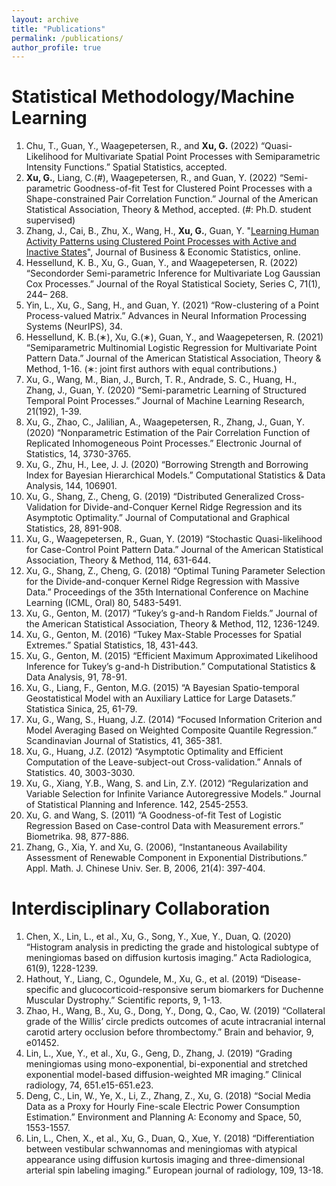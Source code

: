 ```yaml
---
layout: archive
title: "Publications"
permalink: /publications/
author_profile: true
---
```


Statistical Methodology/Machine Learning
=====
1. Chu, T., Guan, Y., Waagepetersen, R., and **Xu, G.** (2022) “Quasi-Likelihood for Multivariate Spatial Point Processes with Semiparametric Intensity Functions.” Spatial Statistics, accepted.
20. **Xu, G.**, Liang, C.(#), Waagepetersen, R., and Guan, Y. (2022) “Semi-parametric Goodness-of-fit Test for Clustered Point Processes with a Shape-constrained Pair Correlation Function.” Journal of the American Statistical Association, Theory & Method, accepted. (#: Ph.D. student supervised)
19. Zhang, J., Cai, B., Zhu, X., Wang, H., **Xu, G.**, Guan, Y. "[Learning Human Activity Patterns using Clustered Point Processes with Active and Inactive States](https://www.tandfonline.com/doi/full/10.1080/07350015.2021.2025065)", Journal of Business & Economic Statistics, online.
18. Hessellund, K. B., Xu, G., Guan, Y., and Waagepetersen, R. (2022) “Secondorder Semi-parametric Inference for Multivariate Log Gaussian Cox Processes.” Journal of the Royal Statistical Society, Series C, 71(1), 244– 268.
17. Yin, L., Xu, G., Sang, H., and Guan, Y. (2021) “Row-clustering of a Point Process-valued Matrix.” Advances in Neural Information Processing Systems (NeurIPS), 34.
16. Hessellund, K. B.(∗), Xu, G.(∗), Guan, Y., and Waagepetersen, R. (2021) “Semiparametric Multinomial Logistic Regression for Multivariate Point Pattern Data.” Journal of the American Statistical Association, Theory & Method, 1-16. (∗: joint first authors with equal contributions.)
15. Xu, G., Wang, M., Bian, J., Burch, T. R., Andrade, S. C., Huang, H., Zhang, J., Guan, Y. (2020) “Semi-parametric Learning of Structured Temporal Point Processes.” Journal of Machine Learning Research, 21(192), 1-39.
14. Xu, G., Zhao, C., Jalilian, A., Waagepetersen, R., Zhang, J., Guan, Y. (2020) “Nonparametric Estimation of the Pair Correlation Function of Replicated Inhomogeneous Point Processes.” Electronic Journal of Statistics, 14, 3730-3765.
13. Xu, G., Zhu, H., Lee, J. J. (2020) “Borrowing Strength and Borrowing Index for Bayesian Hierarchical Models.” Computational Statistics & Data Analysis, 144, 106901.
12. Xu, G., Shang, Z., Cheng, G. (2019) “Distributed Generalized Cross-Validation for Divide-and-Conquer Kernel Ridge Regression and its Asymptotic Optimality.” Journal of Computational and Graphical Statistics, 28, 891-908.
11. Xu, G., Waagepetersen, R., Guan, Y. (2019) “Stochastic Quasi-likelihood for Case-Control Point Pattern Data.” Journal of the American Statistical Association, Theory & Method, 114, 631-644.
10. Xu, G., Shang, Z., Cheng, G. (2018) “Optimal Tuning Parameter Selection for the Divide-and-conquer Kernel Ridge Regression with Massive Data.” Proceedings of the 35th International Conference on Machine Learning (ICML, Oral) 80, 5483-5491.
9. Xu, G., Genton, M. (2017) “Tukey’s g-and-h Random Fields.” Journal of the American Statistical Association, Theory & Method, 112, 1236-1249.
8. Xu, G., Genton, M. (2016) “Tukey Max-Stable Processes for Spatial Extremes.” Spatial Statistics, 18, 431-443.
7. Xu, G., Genton, M. (2015) “Efficient Maximum Approximated Likelihood Inference for Tukey’s g-and-h Distribution.” Computational Statistics & Data Analysis, 91, 78-91.
6. Xu, G., Liang, F., Genton, M.G. (2015) “A Bayesian Spatio-temporal Geostatistical Model with an Auxiliary Lattice for Large Datasets.” Statistica Sinica, 25, 61-79.
5. Xu, G., Wang, S., Huang, J.Z. (2014) “Focused Information Criterion and Model Averaging Based on Weighted Composite Quantile Regression.” Scandinavian Journal of Statistics, 41, 365-381.
4. Xu, G., Huang, J.Z. (2012) “Asymptotic Optimality and Efficient Computation of the Leave-subject-out Cross-validation.” Annals of Statistics. 40, 3003-3030.
3. Xu, G., Xiang, Y.B., Wang, S. and Lin, Z.Y. (2012) “Regularization and Variable Selection for Infinite Variance Autoregressive Models.” Journal of Statistical Planning and Inference. 142, 2545-2553.
2. Xu, G. and Wang, S. (2011) “A Goodness-of-fit Test of Logistic Regression Based on Case-control Data with Measurement errors.” Biometrika. 98, 877-886.
1. Zhang, G., Xia, Y. and Xu, G. (2006), “Instantaneous Availability Assessment of Renewable Component in Exponential Distributions.” Appl. Math. J. Chinese
Univ. Ser. B, 2006, 21(4): 397-404.

Interdisciplinary Collaboration
=====
1. Chen, X., Lin, L., et al., Xu, G., Song, Y., Xue, Y., Duan, Q. (2020) “Histogram analysis in predicting the grade and histological subtype of meningiomas based on diffusion kurtosis imaging.” Acta Radiologica, 61(9), 1228-1239.
5. Hathout, Y., Liang, C., Ogundele, M., Xu, G., et al. (2019) “Disease-specific and glucocorticoid-responsive serum biomarkers for Duchenne Muscular Dystrophy.” Scientific reports, 9, 1-13.
4. Zhao, H., Wang, B., Xu, G., Dong, Y., Dong, Q., Cao, W. (2019) “Collateral grade of the Willis’ circle predicts outcomes of acute intracranial internal carotid artery occlusion before thrombectomy.” Brain and behavior, 9, e01452.
3. Lin, L., Xue, Y., et al., Xu, G., Geng, D., Zhang, J. (2019) “Grading meningiomas using mono-exponential, bi-exponential and stretched exponential model-based diffusion-weighted MR imaging.” Clinical radiology, 74, 651.e15-651.e23.
2. Deng, C., Lin, W., Ye, X., Li, Z., Zhang, Z., Xu, G. (2018) “Social Media Data as a Proxy for Hourly Fine-scale Electric Power Consumption Estimation.” Environment and Planning A: Economy and Space, 50, 1553-1557.
1. Lin, L., Chen, X., et al., Xu, G., Duan, Q., Xue, Y. (2018) “Differentiation between vestibular schwannomas and meningiomas with atypical appearance using diffusion kurtosis imaging and three-dimensional arterial spin labeling imaging.” European journal of radiology, 109, 13-18.
